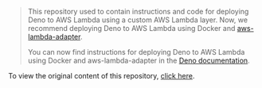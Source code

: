 > This repository used to contain instructions and code for deploying Deno to
> AWS Lambda using a custom AWS Lambda layer. Now, we recommend deploying Deno
> to AWS Lambda using Docker and
> [aws-lambda-adapter](https://github.com/awslabs/aws-lambda-web-adapter).
>
> You can now find instructions for deploying Deno to AWS Lambda using Docker
> and aws-lambda-adapter in the
> [Deno documentation](https://docs.deno.com/runtime/tutorials/aws_lambda/).

To view the original content of this repository,
[click here](https://github.com/denoland/deno-lambda/blob/40a7384fe77952f31f2d5f4180556422d58651b9/README.md).
